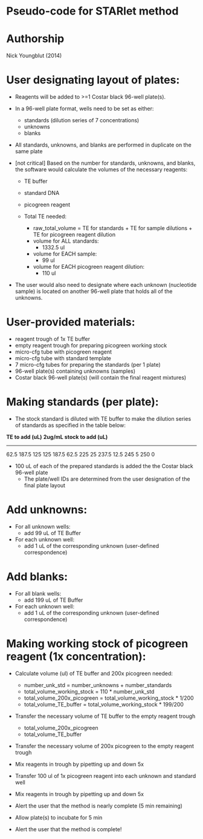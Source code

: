 Pseudo-code for STARlet method
==============================

# Authorship

Nick Youngblut (2014)


# User designating layout of plates:

* Reagents will be added to >=1 Costar black 96-well plate(s).


* In a 96-well plate format, wells need to be set as either:
	* standards (dilution series of 7 concentrations)
	* unknowns
	* blanks

* All standards, unknowns, and blanks are performed in duplicate on the same plate

* [not critical] Based on the number for standards, unknowns, and blanks, the software
would calculate the volumes of the necessary reagents:
	* TE buffer
	* standard DNA 
	* picogreen reagent
	
	* Total TE needed:
		* raw\_total\_volume = TE for standards + TE for sample dilutions + 
		TE for picogreen reagent dilution
		* volume for ALL standards:
			* 1332.5 ul
		* volume for EACH sample:
			* 99 ul
		* volume for EACH picogreen reagent dilution:
			* 110 ul

* The user would also need to designate where each unknown (nucleotide sample)
is located on another 96-well plate that holds all of the unknowns.
	


# User-provided materials:

* reagent trough of 1x TE buffer
* empty reagent trough for preparing picogreen working stock
* micro-cfg tube with picogreen reagent
* micro-cfg tube with standard template
* 7 micro-cfg tubes for preparing the standards (per 1 plate)
* 96-well plate(s) containing unknowns (samples)
* Costar black 96-well plate(s) (will contain the final reagent mixtures)



# Making standards (per plate):

* The stock standard is diluted with TE buffer to make the dilution series of standards
as specified in the table below:

**TE to add (uL)**   **2ug/mL stock to add (uL)**
-------------------- ------------------------------
62.5                 187.5
125                  125
187.5                62.5
225                  25
237.5                12.5
245                  5
250                  0


* 100 uL of each of the prepared standards is added the the Costar black 96-well plate
	* The plate/well IDs are determined from the user designation of the final plate layout


# Add unknowns:

* For all unknown wells:
	* add 99 uL of TE Buffer
* For each unknown well:
	* add 1 uL of the corresponding unknown (user-defined correspondence)


# Add blanks:

* For all blank wells:
	* add 199 uL of TE Buffer
* For each unknown well:
	* add 1 uL of the corresponding unknown (user-defined correspondence)
	
	
# Making working stock of picogreen reagent (1x concentration):

* Calculate volume (ul) of TE buffer and 200x picogreen needed:

	* number_unk_std = number_unknowns + number_standards
	* total_volume_working_stock = 110 * number_unk_std
	* total_volume_200x_picogreen = total_volume_working_stock * 1/200
	* total_volume_TE_buffer = total_volume_working_stock * 199/200

* Transfer the necessary volume of TE buffer to the empty reagent trough
	* total_volume_200x_picogreen
	* total_volume_TE_buffer

* Transfer the necessary volume of 200x picogreen to the empty reagent trough

* Mix reagents in trough by pipetting up and down 5x

* Transfer 100 ul of 1x picogreen reagent into each unknown and standard well

* Mix reagents in trough by pipetting up and down 5x

* Alert the user that the method is nearly complete (5 min remaining)

* Allow plate(s) to incubate for 5 min

* Alert the user that the method is complete!







